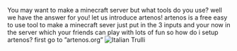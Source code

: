 You may want to make a minecraft server but what tools do you use? well we have the answer for you!
let us introduce artenos! artenos is a free easy to use tool to make a minecraft sever just put in the 3 inputs and your now in the server which your friends can play  with lots of fun so how do i setup artenos? first go to ”artenos.org”
<img src="pic_trulli.jpg" alt="Italian Trulli">
